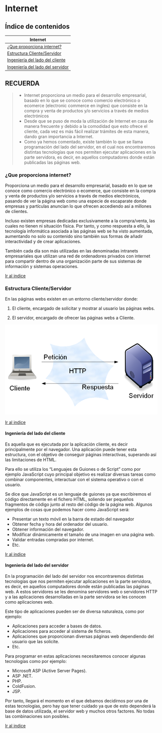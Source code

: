 # Internet

<a name="top"></a>
## Índice de contenidos
|Internet|
|---
|[¿Que proporciona internet?](#que-proporciona-internet)
|[Estructura Cliente/Servidor](#estructura-clienteservidor)
|[Ingeniería del lado del cliente](#ingeniería-del-lado-del-cliente)
|[Ingeniería del lado del servidor](#ingeniería-del-lado-del-servidor)

## RECUERDA
> - Internet proporciona un medio para el desarrollo empresarial, basado en lo que se conoce como comercio electrónico o ecomerce (electronic commerce en ingles) que consiste en la compra y venta de productos y/o servicios a través de medios
    electrónicos
> - Desde que se puso de moda la utilización de Internet en casa de manera frecuente y debido a la comodidad que esto ofrece
    el cliente, cada vez es más fácil realizar trámites de esta manera, dando gran importancia a Internet.
> - Como ya hemos comentado, existe también lo que se llama programación del lado del servidor, en el cual nos encontraremos
    distintas tecnologías que nos permiten ejecutar aplicaciones en la parte servidora, es decir, en aquellos computadores donde
    están publicadas las páginas web.
>
### ¿Que proporciona internet?
Proporciona un medio para el desarrollo empresarial, basado en lo que se conoce como comercio electrónico o ecomerce, que 
consiste en la compra y venta de productos y/o servicios a través de medios electrónicos, pasando de ver la página web como una 
especie de escaparate donde empresas y partículas anuncian lo que ofrecen accediendo así a millones de clientes.

Incluso existen empresas dedicadas exclusivamente a la compra/venta, las cuales no tienen ni situación física. Por tanto, 
y como respuesta a ello, la tecnología informática asociada a las páginas web se ha visto aumentada, aumentando no solo su 
contenido sino también sus formas de añadir interactividad y de crear aplicaciones.

También cada día son más utilizadas en las denominadas intranets empresariales que utilizan una red de ordenadores privados 
con internet para compartir dentro de una organización parte de sus sistemas de información y sistemas operaciones.

[Ir al indice](#top)

### Estructura Cliente/Servidor
En las páginas webs existen en un entorno cliente/servidor donde:

1. El cliente, encargado de solicitar y mostrar al usuario las páginas webs.

2. El servidor, encargado de ofrecer las páginas webs a Cliente. 

![Esquema modelo Cliente/Servidor.](../images/5.1clienteServidor.png)  

[Ir al indice](#top)

#### Ingeniería del lado del cliente 
Es aquella que es ejecutada por la aplicación cliente, es decir principalmente por el navegador. Una aplicación puede tener esta 
estructura, con el objetivo de conseguir páginas interactivas, superando así las limitaciones de HTML.

Para ello se utiliza los “Lenguajes de Guiones o de Script” como por ejemplo JavaScript cuyo principal objetivo es realizar 
diversas tareas como combinar componentes, interactuar con el sistema operativo o con el usuario.

Se dice que JavaScript es un lenguaje de guiones ya que escribiremos el código directamente en el fichero HTML, soliendo ser
pequeños fragmentos de código junto al resto del código de la página web. Algunos ejemplos de cosas que podemos hacer como JavaScript será:

- Presentar un texto móvil en la barra de estado del navegador
- Obtener fecha y hora del ordenador del usuario.
- Obtener información del navegador.
- Modificar dinámicamente el tamaño de una imagen en una página web.
- Validar entradas compradas por internet.
- Etc.

[Ir al indice](#top)

#### Ingeniería del lado del servidor 
En la programación del lado del servidor nos encontraremos distintas tecnologías que nos permiten ejecutar aplicaciones en 
la parte servidora, es decir, en aquellos computadores donde están publicadas las páginas web. A estos servidores se les 
denomina servidores web o servidores HTTP y a las aplicaciones desarrolladas en la parte servidora se les conocen como aplicaciones web.

Este tipo de aplicaciones pueden ser de diversa naturaleza, como por ejemplo:

- Aplicaciones para acceder a bases de datos.
- Aplicaciones para acceder al sistema de ficheros.
- Aplicaciones que proporcionan diversas páginas web dependiendo del usuario que las solicite.
- Etc.

Para programar en estas aplicaciones necesitaremos conocer algunas tecnologías como por ejemplo:

- Microsoft ASP (Active Server Pages).
- ASP .NET.
- PHP.
- ColdFusion.
- JSP.

Por tanto, llegará el momento en el que debamos decidirnos por una de estas tecnologías, pero hay que tener cuidado ya que de
esto dependerá la base de datos utilizada, el servidor web y muchos otros factores. No todas las combinaciones son posibles.

[Ir al indice](#top)
